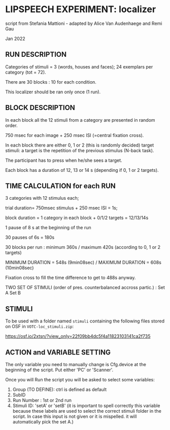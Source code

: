 # LIPSPEECH EXPERIMENT: localizer

script from Stefania Mattioni - adapted by Alice Van Audenhaege and Remi Gau

Jan 2022

## RUN DESCRIPTION

Categories of stimuli = 3 (words, houses and faces); 24 exemplars per category (tot = 72).

There are 30 blocks : 10 for each condition.

This localizer should be ran only once (1 run).

## BLOCK DESCRIPTION

In each block all the 12 stimuli from a category are presented in random order.

750 msec for each image + 250 msec ISI (=central fixation cross).

In each block there are either 0, 1 or 2 (this is randomly decided) target
stimuli: a target is the repetition of the previous stimulus (N-back task).

The participant has to press when he/she sees a target.

Each block has a duration of 12, 13 or 14 s (depending if 0, 1 or 2 targets).

## TIME CALCULATION for each RUN

3 categories with 12 stimulus each;

trial duration= 750msec stimulus + 250 msec ISI = 1s;

block duration = 1 category in each block + 0/1/2 targets = 12/13/14s

1 pause of 8 s at the beginning of the run

30 pauses of 6s = 180s

30 blocks per run : minimum 360s / maximum 420s (according to 0, 1 or 2 targets)

MINIMUM DURATION = 548s (9min08sec) / MAXIMUM DURATION = 608s (10min08sec)

Fixation cross to fill the time difference to get to 488s anyway.

TWO SET OF STIMULI (order of pres. counterbalanced accross partic.) : Set A Set
B

## STIMULI

To be used with a folder named `stimuli` containing the following files stored
on OSF in `VOTC-loc_stimuli.zip`:

https://osf.io/2xtsn/?view_only=22f09bb4dc5f4a11823103141ca2f735

## ACTION and VARIABLE SETTING

The only variable you need to manually change is Cfg.device at the beginning of
the script. Put either 'PC' or 'Scanner'.

Once you will Run the script you will be asked to select some variables:

1. Group (TO DEFINE): ctrl is defined as default
2. SubID 
3. Run Number : 1st or 2nd run
4. Stimuli ID: 'setA' or 'setB' (it is important to spell correctly this
   variable because these labels are used to select the correct stimuli folder
   in the script. In case this input is not given or it is mispelled. it will
   automatically pick the set A.)
